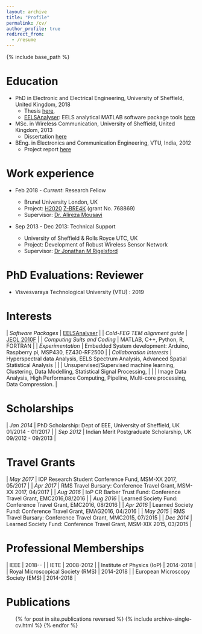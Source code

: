 ```yaml
---
layout: archive
title: "Profile"
permalink: /cv/
author_profile: true
redirect_from:
  - /resume
---
```


{% include base_path %}

Education
======
* PhD in Electronic and Electrical Engineering, University of Sheffield, United Kingdom, 2018
    * Thesis [here](/publication/PhDThesis),
    * [EELSAnalyser](https://github.com/vcangadi1/EELSAnalyser): EELS analytical MATLAB software package tools [here](https://github.com/vcangadi1/EELSAnalyser)
* MSc. in Wireless Communication, University of Sheffield, United Kingdom, 2013
    * Dissertation [here](/publication/MScDissertation)
* BEng. in Electronics and Communication Engineering, VTU, India, 2012
    * Project report [here](/publication/BEngProject)

Work experience
======
* Feb 2018 - <i>Current</i>: Research Fellow
    * Brunel University London, UK
    * Project: [H2020](https://ec.europa.eu/programmes/horizon2020/en) [Z-BRE4K](https://www.z-bre4k.eu/) (grant No. 768869)
    * Supervisor: [Dr. Alireza Mousavi](http://people.brunel.ac.uk/~emstaam/)

* Sep 2013 - Dec 2013: Technical Support
    * University of Sheffield & Rolls Royce UTC, UK
    * Project: Development of Robust Wireless Sensor Network
    * Supervisor: [Dr Jonathan M Rigelsford](https://www.sheffield.ac.uk/eee/staff/publ/jrig)

PhD Evaluations: Reviewer
======
* Visvesvaraya Technological University (VTU) : 2019

Interests
======

| <i> Software Packages </i>               | [EELSAnalyser](https://github.com/vcangadi1/EELSAnalyser)                                            |
| <i> Cold-FEG TEM alignment guide </i>    | [JEOL 2010F](https://github.com/vcangadi1/TEM_alignment_for_JEOL2010/blob/master/main.pdf)           |
| <i> Computing Suits and Coding </i>      | MATLAB, C++, Python, R, FORTRAN                                                                      |
| <i> Experimentation </i>                 | Embedded System development: Arduino, Raspberry pi, MSP430, EZ430-RF2500                             |
| <i> Collaboration Interests </i>         | Hyperspectral data Analysis, EELS Spectrum Analysis, Advanced Spatial Statistical Analysis           |
|                                          | Unsupervised/Supervised machine learning, Clustering, Data Modelling, Statistical Signal Processing, |
|                                          | Image Data Analysis, High Performance Computing, Pipeline, Multi-core processing, Data Compression.  |

                                      
Scholarships
======

| <i> Jan 2014 </i> | PhD Scholarship: Dept of EEE, University of Sheffield, UK 01/2014 - 01/2017 |
| <i> Sep 2012 </i> | Indian Merit Postgraduate Scholarship, UK 09/2012 - 09/2013                 |

Travel Grants
======

| <i> May 2017 </i> |  IOP Research Student Conference Fund, MSM-XX 2017, 05/2017           |
| <i> Apr 2017 </i> |  RMS Travel Bursary: Conference Travel Grant, MSM-XX 2017, 04/2017    |
| <i> Aug 2016 </i> |  IoP CR Barber Trust Fund: Conference Travel Grant, EMC2016,08/2016   |
| <i> Aug 2016 </i> |  Learned Society Fund: Conference Travel Grant, EMC2016, 08/2016      |
| <i> Apr 2016 </i> |  Learned Society Fund: Conference Travel Grant, EMAG2016, 04/2016     |
| <i> May 2015 </i> |  RMS Travel Bursary: Conference Travel Grant, MMC2015, 07/2015        |
| <i> Dec 2014 </i> |  Learned Society Fund: Conference Travel Grant, MSM-XIX 2015, 03/2015 |

Professional Memberships
======

| IEEE                              | 2018--      |
| IETE                              | 2008-2012  |
| Institute of Physics (IoP)        | 2014-2018  |
| Royal Microscopical Society (RMS) | 2014-2018  |
| European Microscopy Society (EMS) | 2014-2018  |

Publications
======
<ul>{% for post in site.publications reversed %}
  {% include archive-single-cv.html %}
{% endfor %}</ul>
